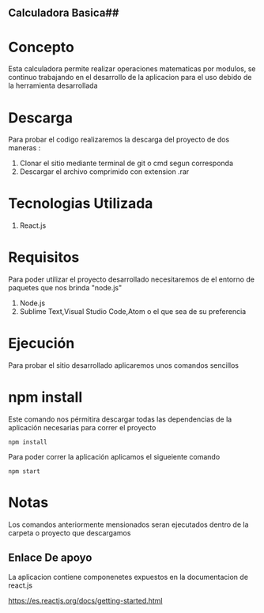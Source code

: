 ## Calculadora Basica##

# Concepto #

Esta calculadora permite realizar operaciones matematicas por modulos, se continuo trabajando en el desarrollo de la aplicacion para el uso debido de la herramienta desarrollada

# Descarga #

Para probar el codigo realizaremos la descarga del proyecto de dos maneras :

 1. Clonar el sitio mediante terminal de git o  cmd segun corresponda
 2. Descargar el archivo comprimido con extension .rar

 # Tecnologias Utilizada #
 
 1. React.js

# Requisitos #

Para poder utilizar el proyecto desarrollado necesitaremos de el entorno de paquetes que nos brinda "node.js"

1. Node.js
2. Sublime Text,Visual Studio Code,Atom o el que sea de su preferencia

# Ejecución #

Para probar el sitio desarrollado aplicaremos unos comandos sencillos

# npm install #

Este comando nos pérmitira descargar todas las dependencias de la aplicación necesarias para correr el proyecto

````
npm install

````
Para poder correr la aplicación aplicamos el sigueiente comando

````
npm start
````

# Notas 

Los comandos anteriormente mensionados seran ejecutados dentro de la carpeta o proyecto que descargamos


## Enlace De apoyo 

La aplicacion contiene componenetes expuestos en la documentacion de react.js

https://es.reactjs.org/docs/getting-started.html
